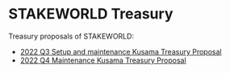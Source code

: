 # STAKEWORLD Treasury
Treasury proposals of STAKEWORLD:
* [2022 Q3 Setup and maintenance Kusama Treasury Proposal](/Q3-setup-maintenance.md) 
* [2022 Q4 Maintenance Kusama Treasury Proposal](/Q4-maintenance.md) 
